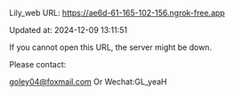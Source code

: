 Lily_web URL: https://ae6d-61-165-102-156.ngrok-free.app

Updated at: 2024-12-09 13:11:51

If you cannot open this URL, the server might be down.

Please contact: 

goley04@foxmail.com Or Wechat:GL_yeaH